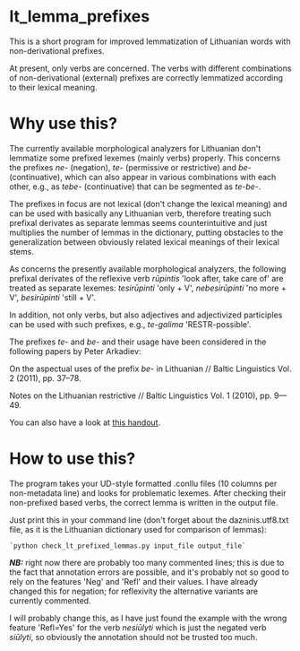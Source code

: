 # lt_lemma_prefixes
This is a short program for improved lemmatization of Lithuanian words with non-derivational prefixes.

At present, only verbs are concerned. The verbs with different combinations of non-derivational (external) prefixes are correctly lemmatized according to their lexical meaning.

# Why use this?
The currently available morphological analyzers for Lithuanian don't lemmatize some prefixed lexemes (mainly verbs) properly. This concerns the prefixes *ne-* (negation), *te-* (permissive or restrictive) and *be-* (continuative), which can also appear in various combinations with each other, e.g., as *tebe-* (continuative) that can be segmented as *te-be-*.

The prefixes in focus are not lexical (don't change the lexical meaning) and can be used with basically any Lithuanian verb, therefore treating such prefixal derivates as separate lemmas seems counterintuitive and just multiplies the number of lemmas in the dictionary, putting obstacles to the generalization between obviously related lexical meanings of their lexical stems.

As concerns the presently available morphological analyzers, the following prefixal derivates of the reflexive verb *rūpintis* 'look after, take care of' are treated as separate lexemes: *tesirūpinti* 'only + V', *nebesirūpinti* 'no more + V', *besirūpinti* 'still + V'.

In addition, not only verbs, but also adjectives and adjectivized participles can be used with such prefixes, e.g., *te-galima* 'RESTR-possible'.

The prefixes *te-* and *be-* and their usage have been considered in the following papers by Peter Arkadiev:

On the aspectual uses of the prefix *be*- in Lithuanian // Baltic Linguistics Vol. 2 (2011), pp. 37–78.

Notes on the Lithuanian restrictive // Baltic Linguistics Vol. 1 (2010), pp. 9—49.

You can also have a look at [this handout](https://inslav.ru/images/stories/people/arkadiev/Arkadiev_2012_te_be_Helsinki.pdf).

# How to use this?

The program takes your UD-style formatted .conllu files (10 columns per non-metadata line) and looks for problematic lexemes. After checking their non-prefixed based verbs, the correct lemma is written in the output file.

Just print this in your command line (don't forget about the dazninis.utf8.txt file, as it is the Lithuanian dictionary used for comparison of lemmas):

    `python check_lt_prefixed_lemmas.py input_file output_file`

***NB:*** right now there are probably too many commented lines; this is due to the fact that annotation errors are possible, and it's probably not so good to rely on the features 'Neg' and 'Refl' and their values. I have already changed this for negation; for reflexivity the alternative variants are currently commented.

I will probably change this, as I have just found the example with the wrong feature 'Refl=Yes' for the verb *nesiūlyti* which is just the negated verb *siūlyti*, so obviously the annotation should not be trusted too much.